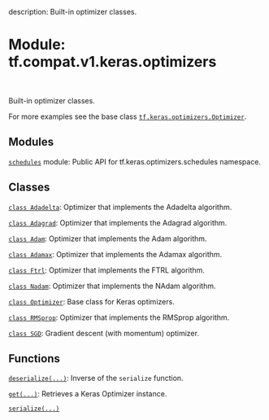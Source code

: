 description: Built-in optimizer classes.

<div itemscope itemtype="http://developers.google.com/ReferenceObject">
<meta itemprop="name" content="tf.compat.v1.keras.optimizers" />
<meta itemprop="path" content="Stable" />
</div>

# Module: tf.compat.v1.keras.optimizers

<!-- Insert buttons and diff -->

<table class="tfo-notebook-buttons tfo-api nocontent" align="left">

</table>



Built-in optimizer classes.


For more examples see the base class <a href="../../../../tf/keras/optimizers/Optimizer.md"><code>tf.keras.optimizers.Optimizer</code></a>.

## Modules

[`schedules`](../../../../tf/compat/v1/keras/optimizers/schedules.md) module: Public API for tf.keras.optimizers.schedules namespace.

## Classes

[`class Adadelta`](../../../../tf/keras/optimizers/Adadelta.md): Optimizer that implements the Adadelta algorithm.

[`class Adagrad`](../../../../tf/keras/optimizers/Adagrad.md): Optimizer that implements the Adagrad algorithm.

[`class Adam`](../../../../tf/keras/optimizers/Adam.md): Optimizer that implements the Adam algorithm.

[`class Adamax`](../../../../tf/keras/optimizers/Adamax.md): Optimizer that implements the Adamax algorithm.

[`class Ftrl`](../../../../tf/keras/optimizers/Ftrl.md): Optimizer that implements the FTRL algorithm.

[`class Nadam`](../../../../tf/keras/optimizers/Nadam.md): Optimizer that implements the NAdam algorithm.

[`class Optimizer`](../../../../tf/keras/optimizers/Optimizer.md): Base class for Keras optimizers.

[`class RMSprop`](../../../../tf/keras/optimizers/RMSprop.md): Optimizer that implements the RMSprop algorithm.

[`class SGD`](../../../../tf/keras/optimizers/SGD.md): Gradient descent (with momentum) optimizer.

## Functions

[`deserialize(...)`](../../../../tf/keras/optimizers/deserialize.md): Inverse of the `serialize` function.

[`get(...)`](../../../../tf/keras/optimizers/get.md): Retrieves a Keras Optimizer instance.

[`serialize(...)`](../../../../tf/keras/optimizers/serialize.md)


